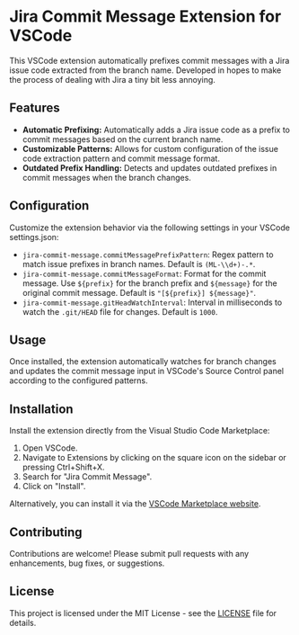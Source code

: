 # Jira Commit Message Extension for VSCode

This VSCode extension automatically prefixes commit messages with a Jira issue code extracted from the branch name.
Developed in hopes to make the process of dealing with Jira a tiny bit less annoying.

## Features

- **Automatic Prefixing:** Automatically adds a Jira issue code as a prefix to commit messages based on the current branch name.
- **Customizable Patterns:** Allows for custom configuration of the issue code extraction pattern and commit message format.
- **Outdated Prefix Handling:** Detects and updates outdated prefixes in commit messages when the branch changes.

## Configuration

Customize the extension behavior via the following settings in your VSCode settings.json:

- `jira-commit-message.commitMessagePrefixPattern`: Regex pattern to match issue prefixes in branch names. Default is `(ML-\\d+)-.*`.
- `jira-commit-message.commitMessageFormat`: Format for the commit message. Use `${prefix}` for the branch prefix and `${message}` for the original commit message. Default is `"[${prefix}] ${message}"`.
- `jira-commit-message.gitHeadWatchInterval`: Interval in milliseconds to watch the `.git/HEAD` file for changes. Default is `1000`.

## Usage

Once installed, the extension automatically watches for branch changes and updates the commit message input in VSCode's Source Control panel according to the configured patterns.

## Installation

Install the extension directly from the Visual Studio Code Marketplace:
1. Open VSCode.
2. Navigate to Extensions by clicking on the square icon on the sidebar or pressing Ctrl+Shift+X.
3. Search for "Jira Commit Message".
4. Click on "Install".

Alternatively, you can install it via the [VSCode Marketplace website](https://example.com).

## Contributing

Contributions are welcome! Please submit pull requests with any enhancements, bug fixes, or suggestions.

## License

This project is licensed under the MIT License - see the [LICENSE](./LICENSE) file for details.

